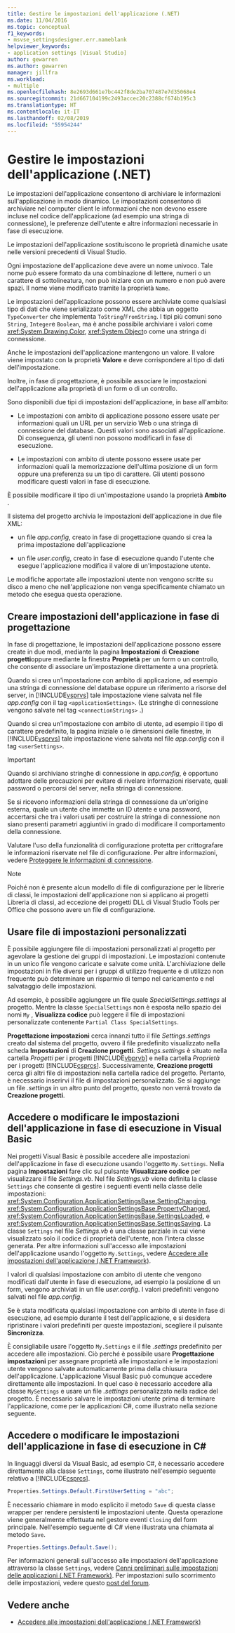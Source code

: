 ```yaml
---
title: Gestire le impostazioni dell'applicazione (.NET)
ms.date: 11/04/2016
ms.topic: conceptual
f1_keywords:
- msvse_settingsdesigner.err.nameblank
helpviewer_keywords:
- application settings [Visual Studio]
author: gewarren
ms.author: gewarren
manager: jillfra
ms.workload:
- multiple
ms.openlocfilehash: 8e2693d661e7bc442f8de2ba707487e7d35068e4
ms.sourcegitcommit: 21d667104199c2493accec20c2388cf674b195c3
ms.translationtype: HT
ms.contentlocale: it-IT
ms.lasthandoff: 02/08/2019
ms.locfileid: "55954244"
---
```

# <a name="manage-application-settings-net"></a>Gestire le impostazioni dell'applicazione (.NET)

Le impostazioni dell'applicazione consentono di archiviare le informazioni sull'applicazione in modo dinamico. Le impostazioni consentono di archiviare nel computer client le informazioni che non devono essere incluse nel codice dell'applicazione (ad esempio una stringa di connessione), le preferenze dell'utente e altre informazioni necessarie in fase di esecuzione.

Le impostazioni dell'applicazione sostituiscono le proprietà dinamiche usate nelle versioni precedenti di Visual Studio.

Ogni impostazione dell'applicazione deve avere un nome univoco. Tale nome può essere formato da una combinazione di lettere, numeri o un carattere di sottolineatura, non può iniziare con un numero e non può avere spazi. Il nome viene modificato tramite la proprietà `Name`.

Le impostazioni dell'applicazione possono essere archiviate come qualsiasi tipo di dati che viene serializzato come XML che abbia un oggetto `TypeConverter` che implementa `ToString`/`FromString`. I tipi più comuni sono `String`, `Integer`e `Boolean`, ma è anche possibile archiviare i valori come <xref:System.Drawing.Color>, <xref:System.Object>o come una stringa di connessione.

Anche le impostazioni dell'applicazione mantengono un valore. Il valore viene impostato con la proprietà **Valore** e deve corrispondere al tipo di dati dell'impostazione.

Inoltre, in fase di progettazione, è possibile associare le impostazioni dell'applicazione alla proprietà di un form o di un controllo.

Sono disponibili due tipi di impostazioni dell'applicazione, in base all'ambito:

- Le impostazioni con ambito di applicazione possono essere usate per informazioni quali un URL per un servizio Web o una stringa di connessione del database. Questi valori sono associati all'applicazione. Di conseguenza, gli utenti non possono modificarli in fase di esecuzione.

- Le impostazioni con ambito di utente possono essere usate per informazioni quali la memorizzazione dell'ultima posizione di un form oppure una preferenza su un tipo di carattere. Gli utenti possono modificare questi valori in fase di esecuzione.

È possibile modificare il tipo di un'impostazione usando la proprietà **Ambito** .

Il sistema del progetto archivia le impostazioni dell'applicazione in due file XML:

- un file *app.config*, creato in fase di progettazione quando si crea la prima impostazione dell'applicazione

- un file *user.config*, creato in fase di esecuzione quando l'utente che esegue l'applicazione modifica il valore di un'impostazione utente.

Le modifiche apportate alle impostazioni utente non vengono scritte su disco a meno che nell'applicazione non venga specificamente chiamato un metodo che esegua questa operazione.

## <a name="create-application-settings-at-design-time"></a>Creare impostazioni dell'applicazione in fase di progettazione

In fase di progettazione, le impostazioni dell'applicazione possono essere create in due modi, mediante la pagina **Impostazioni** di **Creazione progetti**oppure mediante la finestra **Proprietà** per un form o un controllo, che consente di associare un'impostazione direttamente a una proprietà.

Quando si crea un'impostazione con ambito di applicazione, ad esempio una stringa di connessione del database oppure un riferimento a risorse del server, in [!INCLUDE[vsprvs](../code-quality/includes/vsprvs_md.md)] tale impostazione viene salvata nel file *app.config* con il tag `<applicationSettings>`. (Le stringhe di connessione vengono salvate nel tag `<connectionStrings>` .)

Quando si crea un'impostazione con ambito di utente, ad esempio il tipo di carattere predefinito, la pagina iniziale o le dimensioni delle finestre, in [!INCLUDE[vsprvs](../code-quality/includes/vsprvs_md.md)] tale impostazione viene salvata nel file *app.config* con il tag `<userSettings>`.

> [!IMPORTANT]
> Quando si archiviano stringhe di connessione in *app.config*, è opportuno adottare delle precauzioni per evitare di rivelare informazioni riservate, quali password o percorsi del server, nella stringa di connessione.
>
> Se si ricevono informazioni della stringa di connessione da un'origine esterna, quale un utente che immette un ID utente e una password, accertarsi che tra i valori usati per costruire la stringa di connessione non siano presenti parametri aggiuntivi in grado di modificare il comportamento della connessione.
>
> Valutare l'uso della funzionalità di configurazione protetta per crittografare le informazioni riservate nel file di configurazione. Per altre informazioni, vedere [Proteggere le informazioni di connessione](/dotnet/framework/data/adonet/protecting-connection-information).

> [!NOTE]
> Poiché non è presente alcun modello di file di configurazione per le librerie di classi, le impostazioni dell'applicazione non si applicano ai progetti Libreria di classi, ad eccezione dei progetti DLL di Visual Studio Tools per Office che possono avere un file di configurazione.

## <a name="use-customized-settings-files"></a>Usare file di impostazioni personalizzati

È possibile aggiungere file di impostazioni personalizzati al progetto per agevolare la gestione dei gruppi di impostazioni. Le impostazioni contenute in un unico file vengono caricate e salvate come unità. L'archiviazione delle impostazioni in file diversi per i gruppi di utilizzo frequente e di utilizzo non frequente può determinare un risparmio di tempo nel caricamento e nel salvataggio delle impostazioni.

Ad esempio, è possibile aggiungere un file quale *SpecialSettings.settings* al progetto. Mentre la classe `SpecialSettings` non è esposta nello spazio dei nomi `My` , **Visualizza codice** può leggere il file di impostazioni personalizzate contenente `Partial Class SpecialSettings`.

**Progettazione impostazioni** cerca innanzi tutto il file *Settings.settings* creato dal sistema del progetto, ovvero il file predefinito visualizzato nella scheda **Impostazioni** di **Creazione progetti**. *Settings.settings* è situato nella cartella *Progetti* per i progetti [!INCLUDE[vbprvb](../code-quality/includes/vbprvb_md.md)] e nella cartella *Proprietà* per i progetti [!INCLUDE[csprcs](../data-tools/includes/csprcs_md.md)]. Successivamente, **Creazione progetti** cerca gli altri file di impostazioni nella cartella radice del progetto. Pertanto, è necessario inserirvi il file di impostazioni personalizzato. Se si aggiunge un file *.settings* in un altro punto del progetto, questo non verrà trovato da **Creazione progetti**.

## <a name="access-or-change-application-settings-at-run-time-in-visual-basic"></a>Accedere o modificare le impostazioni dell'applicazione in fase di esecuzione in Visual Basic

Nei progetti Visual Basic è possibile accedere alle impostazioni dell'applicazione in fase di esecuzione usando l'oggetto `My.Settings`. Nella pagina **Impostazioni** fare clic sul pulsante **Visualizzare codice** per visualizzare il file *Settings.vb*. Nel file *Settings.vb* viene definita la classe `Settings` che consente di gestire i seguenti eventi nella classe delle impostazioni: <xref:System.Configuration.ApplicationSettingsBase.SettingChanging>, <xref:System.Configuration.ApplicationSettingsBase.PropertyChanged>, <xref:System.Configuration.ApplicationSettingsBase.SettingsLoaded>, e <xref:System.Configuration.ApplicationSettingsBase.SettingsSaving>. La classe `Settings` nel file *Settings.vb* è una classe parziale in cui viene visualizzato solo il codice di proprietà dell'utente, non l'intera classe generata. Per altre informazioni sull'accesso alle impostazioni dell'applicazione usando l'oggetto `My.Settings`, vedere [Accedere alle impostazioni dell'applicazione (.NET Framework)](/dotnet/visual-basic/developing-apps/programming/app-settings/accessing-application-settings).

I valori di qualsiasi impostazione con ambito di utente che vengono modificati dall'utente in fase di esecuzione, ad esempio la posizione di un form, vengono archiviati in un file *user.config*. I valori predefiniti vengono salvati nel file *app.config*.

Se è stata modificata qualsiasi impostazione con ambito di utente in fase di esecuzione, ad esempio durante il test dell'applicazione, e si desidera ripristinare i valori predefiniti per queste impostazioni, scegliere il pulsante **Sincronizza**.

È consigliabile usare l'oggetto `My.Settings` e il file *.settings* predefinito per accedere alle impostazioni. Ciò perché è possibile usare **Progettazione impostazioni** per assegnare proprietà alle impostazioni e le impostazioni utente vengono salvate automaticamente prima della chiusura dell'applicazione. L'applicazione Visual Basic può comunque accedere direttamente alle impostazioni. In quel caso è necessario accedere alla classe `MySettings` e usare un file *.settings* personalizzato nella radice del progetto. È necessario salvare le impostazioni utente prima di terminare l'applicazione, come per le applicazioni C#, come illustrato nella sezione seguente.

## <a name="access-or-change-application-settings-at-run-time-in-c"></a>Accedere o modificare le impostazioni dell'applicazione in fase di esecuzione in C# #

In linguaggi diversi da Visual Basic, ad esempio C#, è necessario accedere direttamente alla classe `Settings`, come illustrato nell'esempio seguente relativo a [!INCLUDE[csprcs](../data-tools/includes/csprcs_md.md)].

```csharp
Properties.Settings.Default.FirstUserSetting = "abc";
```

È necessario chiamare in modo esplicito il metodo `Save` di questa classe wrapper per rendere persistenti le impostazioni utente. Questa operazione viene generalmente effettuata nel gestore eventi `Closing` del form principale. Nell'esempio seguente di C# viene illustrata una chiamata al metodo `Save`.

```csharp
Properties.Settings.Default.Save();
```

Per informazioni generali sull'accesso alle impostazioni dell'applicazione attraverso la classe `Settings`, vedere [Cenni preliminari sulle impostazioni delle applicazioni (.NET Framework)](/dotnet/framework/winforms/advanced/application-settings-overview). Per impostazioni sullo scorrimento delle impostazioni, vedere questo [post del forum](https://social.msdn.microsoft.com/Forums/vstudio/40fbb470-f1e8-4a02-a4a0-9f62b54d0fc4/is-this-possible-propertiessettingsdefault?forum=csharpgeneral).

## <a name="see-also"></a>Vedere anche

- [Accedere alle impostazioni dell'applicazione (.NET Framework)](/dotnet/visual-basic/developing-apps/programming/app-settings/accessing-application-settings)
